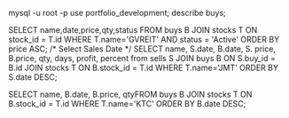 mysql -u root -p
use portfolio_development;
describe buys;

SELECT name,date,price,qty,status FROM buys B JOIN stocks T ON stock_id = T.id WHERE T.name='GVREIT' AND status = 'Active' ORDER BY price ASC;
/* Select Sales Date */
SELECT name, S.date, B.date, S. price, B.price, qty, days, profit, percent  from sells S JOIN buys B ON S.buy_id = B.id JOIN stocks T ON B.stock_id = T.id WHERE T.name='JMT' ORDER BY S.date DESC;

SELECT name, B.date, B.price, qtyFROM buys B JOIN stocks T ON B.stock_id = T.id WHERE T.name='KTC' ORDER BY B.date DESC;